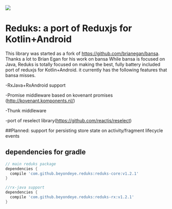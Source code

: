 [![](https://jitpack.io/v/beyondeye/reduks.svg)](https://jitpack.io/#beyondeye/reduks)

# Reduks: a port of Reduxjs for Kotlin+Android

This library was started as a fork of https://github.com/brianegan/bansa. Thanks a lot to Brian Egan for his work on bansa
While bansa is focused on Java, Reduks is totally focused on making the best, fully battery included port of reduxjs for Kotlin+Android.
it currently has the following features that bansa misses.

 -RxJava+RxAndroid support
 
 -Promise middleware based on kovenant promises (http://kovenant.komponents.nl/)
 
 -Thunk middleware
 
 -port of reselect library(https://github.com/reactjs/reselect)

##Planned:
support for persisting store state on activity/fragment lifecycle events

## dependencies for gradle
```groovy
// main reduks package
dependencies {
  compile 'com.github.beyondeye.reduks:reduks-core:v1.2.1'
}

//rx-java support
dependencies {
  compile 'com.github.beyondeye.reduks:reduks-rx:v1.2.1'
}
```
